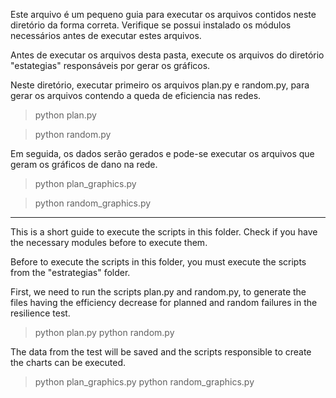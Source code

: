 Este arquivo é um pequeno guia para executar os arquivos contidos neste diretório da forma correta. Verifique se possui instalado os módulos necessários antes de executar estes arquivos.

Antes de executar os arquivos desta pasta, execute os arquivos do diretório "estategias" responsáveis por gerar os gráficos.

Neste diretório, executar primeiro os arquivos plan.py e random.py, para gerar os arquivos contendo a queda de eficiencia nas redes.

>python plan.py

>python random.py

Em seguida, os dados serão gerados e pode-se executar os arquivos que geram os gráficos de dano na rede.

>python plan_graphics.py

>python random_graphics.py

---
This is a short guide to execute the scripts in this folder. Check if you have the necessary modules before to execute them.

Before to execute the scripts in this folder, you must execute the scripts from the "estrategias" folder.

First, we need to run the scripts plan.py and random.py, to generate the files having the efficiency decrease for planned and random failures in the resilience test.

>python plan.py
>python random.py

The data from the test will be saved and the scripts responsible to create the charts can be executed.

>python plan_graphics.py
>python random_graphics.py
